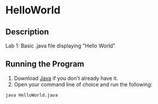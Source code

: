 # HelloWorld

## Description
Lab 1:
Basic .java file displaying "Hello World"

## Running the Program
1. Download [Java](https://www.java.com/en/) if you don't already have it.
2. Open your command line of choice and run the following:
```
java HelloWorld.java
```